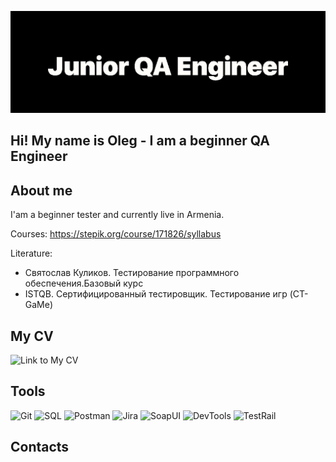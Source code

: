 ![Header](https://github.com/Oleg22Kaz/Oleg22Kaz/blob/main/assets/screenshot.png)

## Hi! My name is Oleg - I am a beginner QA Engineer

## About me
I'am a beginner tester and currently live in Armenia.

Courses: https://stepik.org/course/171826/syllabus

Literature:

- Святослав Куликов. Тестирование программного обеспечения.Базовый курс
- ISTQB. Сертифицированный тестировщик. Тестирование игр (CT-GaMe)

## My CV
![Link to My CV](https://drive.google.com/file/d/1Mgs1mJudmAaibrN6pIFUqyJ3OGeVF4JX/view?usp=drive_link)
## Tools
![Git](https://img.shields.io/badge/-Git-000308?style=for-the-badge&logo=Git&logoColor=ffc830a)
![SQL](https://img.shields.io/badge/-SQL-000308?style=for-the-badge&logo=SQL&logoColor=f70505)
![Postman](https://img.shields.io/badge/-Postman-000308?style=for-the-badge&logo=Postman&logoColor=f76205)
![Jira](https://img.shields.io/badge/-Jira-000308?style=for-the-badge&logo=Jira&logoColor=05dbf7)
![SoapUI](https://img.shields.io/badge/-SoapUI-000308?style=for-the-badge&logo=SoapUI&logo)
![DevTools](https://img.shields.io/badge/-DevTools-000308?style=for-the-badge&logo=DevTools&logo)
![TestRail](https://img.shields.io/badge/-TestRail-000308?style=for-the-badge&logo=TestRail&logoColor=ffc830a)



## Сontacts

